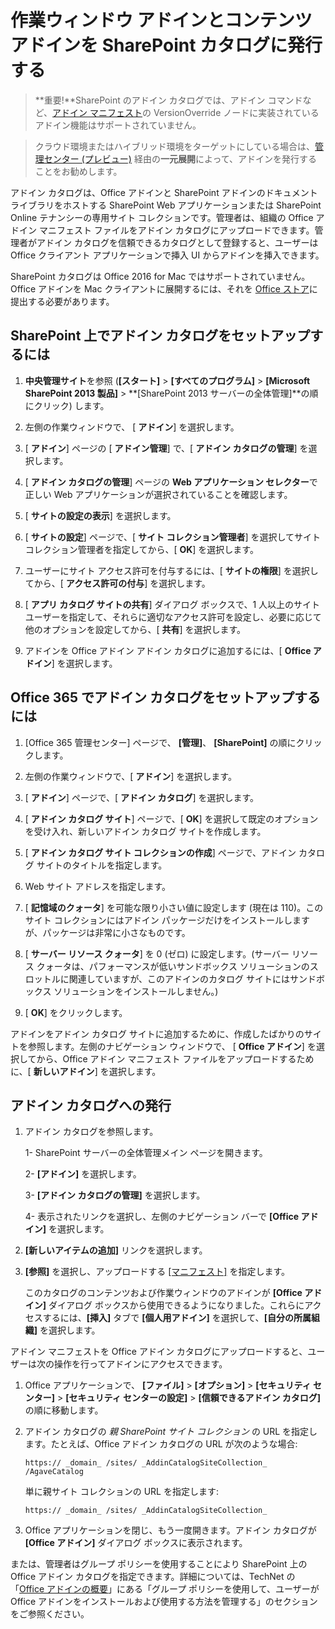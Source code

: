 
# <a name="publish-task-pane-and-content-add-ins-to-a-sharepoint-catalog"></a>作業ウィンドウ アドインとコンテンツ アドインを SharePoint カタログに発行する

>**重要!**SharePoint のアドイン カタログでは、アドイン コマンドなど、[アドイン マニフェスト](../overview/add-in-manifests.md)の VersionOverride ノードに実装されているアドイン機能はサポートされていません。 

>クラウド環境またはハイブリッド環境をターゲットにしている場合は、[管理センター (プレビュー)](publish/publish.md#office-365-admin-center-preview-deployment) 経由の**一元展開**によって、アドインを発行することをお勧めします。

アドイン カタログは、Office アドインと SharePoint アドインのドキュメント ライブラリをホストする SharePoint Web アプリケーションまたは SharePoint Online テナンシーの専用サイト コレクションです。管理者は、組織の Office アドイン マニフェスト ファイルをアドイン カタログにアップロードできます。管理者がアドイン カタログを信頼できるカタログとして登録すると、ユーザーは Office クライアント アプリケーションで挿入 UI からアドインを挿入できます。

SharePoint カタログは Office 2016 for Mac ではサポートされていません。Office アドインを Mac クライアントに展開するには、それを [Office ストア](http://msdn.microsoft.com/library/ff075782-1303-4517-91cc-b3d730e9b9ae%28Office.15%29.aspx)に提出する必要があります。   

## <a name="to-set-up-an-add-in-catalog-on-sharepoint"></a>SharePoint 上でアドイン カタログをセットアップするには

1. **中央管理サイト**を参照 (**[スタート]** > **[すべてのプログラム]** > **[Microsoft SharePoint 2013 製品]** > **[SharePoint 2013 サーバーの全体管理]**の順にクリック) します。
    
2. 左側の作業ウィンドウで、 [ **アドイン**] を選択します。
    
3. [ **アドイン**] ページの [ **アドイン管理**] で、[ **アドイン カタログの管理**] を選択します。
    
4. [ **アドイン カタログの管理**] ページの  **Web アプリケーション セレクター**で正しい Web アプリケーションが選択されていることを確認します。
    
5. [ **サイトの設定の表示**] を選択します。
    
6. [ **サイトの設定**] ページで、[ **サイト コレクション管理者**] を選択してサイト コレクション管理者を指定してから、[ **OK**] を選択します。
    
7. ユーザーにサイト アクセス許可を付与するには、[ **サイトの権限**] を選択してから、[ **アクセス許可の付与**] を選択します。
    
8. [ **アプリ カタログ サイトの共有**] ダイアログ ボックスで、1 人以上のサイト ユーザーを指定して、それらに適切なアクセス許可を設定し、必要に応じて他のオプションを設定してから、[  **共有**] を選択します。
    
9. アドインを Office アドイン アドイン カタログに追加するには、[ **Office アドイン**] を選択します。

## <a name="to-set-up-an-add-in-catalog-on-office-365"></a>Office 365 でアドイン カタログをセットアップするには

1. [Office 365 管理センター] ページで、 **[管理]**、 **[SharePoint]** の順にクリックします。
    
2. 左側の作業ウィンドウで、[ **アドイン**] を選択します。
    
3. [ **アドイン**] ページで、[ **アドイン カタログ**] を選択します。
    
4. [ **アドイン カタログ サイト**] ページで、[ **OK**] を選択して既定のオプションを受け入れ、新しいアドイン カタログ サイトを作成します。
    
5. [ **アドイン カタログ サイト コレクションの作成**] ページで、アドイン カタログ サイトのタイトルを指定します。
    
6. Web サイト アドレスを指定します。
    
7. [ **記憶域のクォータ**] を可能な限り小さい値に設定します (現在は 110)。このサイト コレクションにはアドイン パッケージだけをインストールしますが、パッケージは非常に小さなものです。
    
8. [ **サーバー リソース クォータ**] を 0 (ゼロ) に設定します。(サーバー リソース クォータは、パフォーマンスが低いサンドボックス ソリューションのスロットルに関連していますが、このアドインのカタログ サイトにはサンドボックス ソリューションをインストールしません。)
    
9. [ **OK**] をクリックします。
    
アドインをアドイン カタログ サイトに追加するために、作成したばかりのサイトを参照します。左側のナビゲーション ウィンドウで、 [ **Office アドイン**] を選択してから、Office アドイン マニフェスト ファイルをアップロードするために、[ **新しいアドイン**] を選択します。    

## <a name="publish-to-an-add-in-catalog"></a>アドイン カタログへの発行


1. アドイン カタログを参照します。

    1- SharePoint サーバーの全体管理メイン ページを開きます。
    
    2- **[アドイン]** を選択します。
    
    3- **[アドイン カタログの管理]** を選択します。
    
    4- 表示されたリンクを選択し、左側のナビゲーション バーで **[Office アドイン]** を選択します。
    
2. **[新しいアイテムの追加]** リンクを選択します。
    
3. **[参照]** を選択し、アップロードする [[マニフェスト]](../../docs/overview/add-in-manifests.md) を指定します。
    
    このカタログのコンテンツおよび作業ウィンドウのアドインが **[Office アドイン]** ダイアログ ボックスから使用できるようになりました。これらにアクセスするには、**[挿入]** タブで **[個人用アドイン]** を選択して、**[自分の所属組織]** を選択します。
    
アドイン マニフェストを Office アドイン カタログにアップロードすると、ユーザーは次の操作を行ってアドインにアクセスできます。


1. Office アプリケーションで、 **[ファイル]**  >  **[オプション]**  >  **[セキュリティ センター]**  >  **[セキュリティ センターの設定]**  >  **[信頼できるアドイン カタログ]** の順に移動します。
    
2. アドイン カタログの  _親 SharePoint サイト コレクション_ の URL を指定します。たとえば、Office アドイン カタログの URL が次のような場合:
    
    `https:// _domain_ /sites/ _AddinCatalogSiteCollection_ /AgaveCatalog`
    
    単に親サイト コレクションの URL を指定します:
    
    `https:// _domain_ /sites/ _AddinCatalogSiteCollection_`
    
3. Office アプリケーションを閉じ、もう一度開きます。アドイン カタログが  **[Office アドイン]** ダイアログ ボックスに表示されます。
    
または、管理者はグループ ポリシーを使用することにより SharePoint 上の Office アドイン カタログを指定できます。詳細については、TechNet の「[Office アドインの概要](https://technet.microsoft.com/en-us/library/jj219429.aspx)」にある「グループ ポリシーを使用して、ユーザーが Office アドインをインストールおよび使用する方法を管理する」のセクションをご参照ください。

